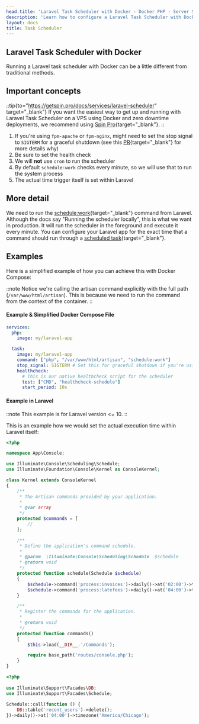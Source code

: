 ```yaml
---
head.title: 'Laravel Task Scheduler with Docker - Docker PHP - Server Side Up'
description: 'Learn how to configure a Laravel Task Scheduler with Docker.'
layout: docs
title: Task Scheduler
---
```


## Laravel Task Scheduler with Docker
Running a Laravel task scheduler with Docker can be a little different from traditional methods.

## Important concepts
::tip{to="https://getspin.pro/docs/services/laravel-scheduler" target="_blank"}
If you want the easiest way to get up and running with Laravel Task Scheduler on a VPS using Docker and zero downtime deployments, we recommend using [Spin Pro](https://getspin.pro/docs/services/laravel-scheduler){target="_blank"}.
::

1. If you're using `fpm-apache` or `fpm-nginx`, might need to set the stop signal to `SIGTERM` for a graceful shutdown (see this [PR](https://github.com/serversideup/docker-php/pull/437){target="_blank"} for more details why)
1. Be sure to set the health check
1. We will **not** use `cron` to run the scheduler
1. By default `schedule:work` checks every minute, so we will use that to run the system process
1. The actual time trigger itself is set within Laravel

## More detail
We need to run the [schedule:work](https://laravel.com/docs/12.x/scheduling#running-the-scheduler-locally){target="_blank"} command from Laravel. Although the docs say "Running the scheduler locally", this is what we want in production. It will run the scheduler in the foreground and execute it every minute. You can configure your Laravel app for the exact time that a command should run through a [scheduled task](https://laravel.com/docs/12.x/scheduling#scheduling-artisan-commands){target="_blank"}.


## Examples
Here is a simplified example of how you can achieve this with Docker Compose:

::note
Notice we're calling the artisan command explicitly with the full path (`/var/www/html/artisan`). This is because we need to run the command from the context of the container.
::

#### Example & Simplified Docker Compose File
```yaml [docker-compose.yml]
services:
  php:
    image: my/laravel-app

  task:
    image: my/laravel-app
    command: ["php", "/var/www/html/artisan", "schedule:work"]
    stop_signal: SIGTERM # Set this for graceful shutdown if you're using fpm-apache or fpm-nginx
    healthcheck:
      # This is our native healthcheck script for the scheduler
      test: ["CMD", "healthcheck-schedule"]
      start_period: 10s
```


#### Example in Laravel
::note
This example is for Laravel version <= 10.
::

This is an example how we would set the actual execution time within Laravel itself:
```php [app/Console/Kernel.php]
<?php

namespace App\Console;

use Illuminate\Console\Scheduling\Schedule;
use Illuminate\Foundation\Console\Kernel as ConsoleKernel;

class Kernel extends ConsoleKernel
{
    /**
     * The Artisan commands provided by your application.
     *
     * @var array
     */
    protected $commands = [
        //
    ];

    /**
     * Define the application's command schedule.
     *
     * @param  \Illuminate\Console\Scheduling\Schedule  $schedule
     * @return void
     */
    protected function schedule(Schedule $schedule)
    {
        $schedule->command('process:invoices')->daily()->at('02:00')->timezone('America/Chicago');
        $schedule->command('process:latefees')->daily()->at('04:00')->timezone('America/Chicago');
    }

    /**
     * Register the commands for the application.
     *
     * @return void
     */
    protected function commands()
    {
        $this->load(__DIR__.'/Commands');

        require base_path('routes/console.php');
    }
}
```

```php [routes/console.php]
<?php
 
use Illuminate\Support\Facades\DB;
use Illuminate\Support\Facades\Schedule;
 
Schedule::call(function () {
    DB::table('recent_users')->delete();
})->daily()->at('04:00')->timezone('America/Chicago');
```
